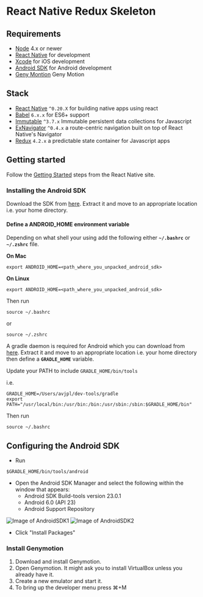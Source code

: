 # React Native Redux Skeleton

## Requirements
- [Node](https://nodejs.org) 4.x or newer
- [React Native](http://facebook.github.io/react-native/docs/getting-started.html) for development
- [Xcode](https://developer.apple.com/xcode/) for iOS development
- [Android SDK](https://developer.android.com/sdk/) for Android development
- [Geny Montion](https://www.genymotion.com/) Geny Motion

## Stack
- [React Native](https://facebook.github.io/react-native/) `^0.20.X` for building native apps using react
- [Babel](http://babeljs.io/) `6.x.x` for ES6+ support
- [Immutable](https://facebook.github.io/immutable-js/) `^3.7.x` Immutable persistent data collections for Javascript
- [ExNavigator](https://github.com/exponentjs/ex-navigator) `^0.4.x` a route-centric navigation built on top of React Native's Navigator
- [Redux](http://rackt.github.io/redux/index.html) `4.2.x` a predictable state container for Javascript apps

## Getting started
Follow the [Getting Started](https://facebook.github.io/react-native/docs/getting-started.html) steps from the React Native site.

### Installing the Android SDK
Download the SDK from [here](https://developer.android.com/sdk/index.html#Other). Extract it and move to an appropriate location i.e. your home directory.

#### Define a ANDROID_HOME environment variable
Depending on what shell your using add the following either **`~/.bashrc`** or **`~/.zshrc`** file.

**On Mac**
```
export ANDROID_HOME=<path_where_you_unpacked_android_sdk>
```

**On Linux**
```
export ANDROID_HOME=<path_where_you_unpacked_android_sdk>
```

Then run
```
source ~/.bashrc 
```
or
```
source ~/.zshrc 
```

A gradle daemon is required for Android which you can download from [here](http://gradle.org/gradle-download/).
Extract it and move to an appropriate location i.e. your home directory then define a **`GRADLE_HOME`** variable.

Update your PATH to include `GRADLE_HOME/bin/tools`

i.e.
```
GRADLE_HOME=/Users/avjpl/dev-tools/gradle
export PATH="/usr/local/bin:/usr/bin:/bin:/usr/sbin:/sbin:$GRADLE_HOME/bin"
```

Then run
```
source ~/.bashrc 
```

## Configuring the Android SDK
* Run
```
$GRADLE_HOME/bin/tools/android
```

* Open the Android SDK Manager and select the following within the window that appears:
    * Android SDK Build-tools version 23.0.1
    * Android 6.0 (API 23)
    * Android Support Repository

![Image of AndroidSDK1](https://facebook.github.io/react-native/img/AndroidSDK1.png)
![Image of AndroidSDK2](https://facebook.github.io/react-native/img/AndroidSDK2.png)

* Click "Install Packages"

### Install Genymotion
1. Download and install Genymotion.
2. Open Genymotion. It might ask you to install VirtualBox unless you already have it.
3. Create a new emulator and start it.
4. To bring up the developer menu press ⌘+M
